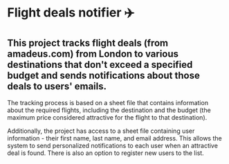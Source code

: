 # Flight deals notifier ✈️

## This project tracks flight deals (from amadeus.com) from London to various destinations that don't exceed a specified budget and sends notifications about those deals to users' emails.

The tracking process is based on a sheet file that contains information about the required flights, including the destination and the budget (the maximum price considered attractive for the flight to that destination).

Additionally, the project has access to a sheet file containing user information - their first name, last name, and email address. This allows the system to send personalized notifications to each user when an attractive deal is found. There is also an option to register new users to the list.